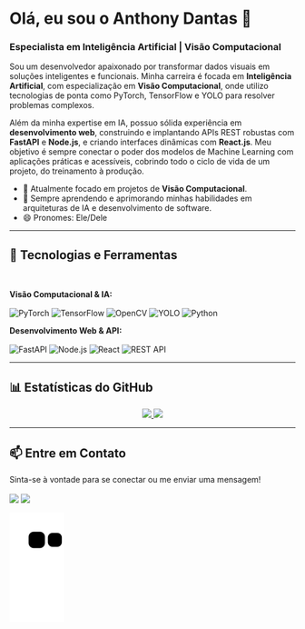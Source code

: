# Olá, eu sou o Anthony Dantas 👋
### Especialista em Inteligência Artificial | Visão Computacional

Sou um desenvolvedor apaixonado por transformar dados visuais em soluções inteligentes e funcionais. Minha carreira é focada em **Inteligência Artificial**, com especialização em **Visão Computacional**, onde utilizo tecnologias de ponta como PyTorch, TensorFlow e YOLO para resolver problemas complexos.

Além da minha expertise em IA, possuo sólida experiência em **desenvolvimento web**, construindo e implantando APIs REST robustas com **FastAPI** e **Node.js**, e criando interfaces dinâmicas com **React.js**. Meu objetivo é sempre conectar o poder dos modelos de Machine Learning com aplicações práticas e acessíveis, cobrindo todo o ciclo de vida de um projeto, do treinamento à produção.

- 🔭 Atualmente focado em projetos de **Visão Computacional**.
- 🌱 Sempre aprendendo e aprimorando minhas habilidades em arquiteturas de IA e desenvolvimento de software.
- 😄 Pronomes: Ele/Dele

---

## 🚀 Tecnologias e Ferramentas

<div style="display: inline_block"><br>
  <p><strong>Visão Computacional & IA:</strong></p>
  <img align="center" alt="PyTorch" height="30" width="40" src="https://img.shields.io/badge/PyTorch-%23EE4C2C.svg?style=for-the-badge&logo=PyTorch&logoColor=white">
  <img align="center" alt="TensorFlow" height="30" width="40" src="https://img.shields.io/badge/TensorFlow-%23FF6F00.svg?style=for-the-badge&logo=TensorFlow&logoColor=white">
  <img align="center" alt="OpenCV" height="30" width="40" src="https://img.shields.io/badge/OpenCV-5C3EE8?style=for-the-badge&logo=opencv&logoColor=white">
  <img align="center" alt="YOLO" height="30" width="40" src="https://img.shields.io/badge/YOLO-00FFFF?style=for-the-badge&logo=yolo&logoColor=black">
  <img align="center" alt="Python" height="30" width="40" src="https://img.shields.io/badge/Python-3776AB?style=for-the-badge&logo=python&logoColor=white">

  <p><strong>Desenvolvimento Web & API:</strong></p>
  <img align="center" alt="FastAPI" height="30" width="40" src="https://img.shields.io/badge/FastAPI-005571?style=for-the-badge&logo=fastapi&logoColor=white">
  <img align="center" alt="Node.js" height="30" width="40" src="https://img.shields.io/badge/Node.js-339933?style=for-the-badge&logo=nodedotjs&logoColor=white">
  <img align="center" alt="React" height="30" width="40" src="https://img.shields.io/badge/React-20232A?style=for-the-badge&logo=react&logoColor=61DAFB">
  <img align="center" alt="REST API" height="30" width="40" src="https://img.shields.io/badge/API_REST-000000?style=for-the-badge&logo=sensu&logoColor=white">
</div>

---

## 📊 Estatísticas do GitHub

<div align="center">
  <a href="https://github.com/JAnthonyDs">
    <img height="180em" src="https://github-readme-stats.vercel.app/api?username=janthonyds&show_icons=true&theme=dracula&include_all_commits=true&count_private=true"/>
    <img height="180em" src="https://github-readme-stats.vercel.app/api/top-langs/?username=janthonyds&layout=compact&langs_count=7&theme=dracula"/>
  </a>
</div>

---

## 📫 Entre em Contato

<p align="left">
Sinta-se à vontade para se conectar ou me enviar uma mensagem!
<br><br>
<a href="mailto:anthonydantas15@gmail.com"><img src="https://img.shields.io/badge/-Gmail-%23333?style=for-the-badge&logo=gmail&logoColor=white" target="_blank"></a>
<a href="https://www.linkedin.com/in/anthony-dantas-7a3517178/" target="_blank"><img src="https://img.shields.io/badge/-LinkedIn-%230077B5?style=for-the-badge&logo=linkedin&logoColor=white" target="_blank"></a>
</p>

![Snake animation](https://github.com/janthonyds/janthonyds/blob/output/github-contribution-grid-snake.svg)
